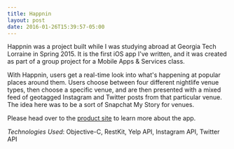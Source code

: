 ```yaml
---
title: Happnin
layout: post
date: 2016-01-26T15:39:57-05:00
---
```


Happnin was a project built while I was studying abroad at Georgia Tech Lorraine in Spring 2015. It is the first iOS app I've written, and it was created as part of a group project for a Mobile Apps & Services class.

With Happnin, users get a real-time look into what's happening at popular places around them. Users choose between four different nightlife venue types, then choose a specific venue, and are then presented with a mixed feed of geotagged Instagram and Twitter posts from that particular venue. The idea here was to be a sort of Snapchat My Story for venues.

Please head over to the [product site](http://happnin.herokuapp.com) to learn more about the app.

*Technologies Used*: Objective-C, RestKit, Yelp API, Instagram API, Twitter API
